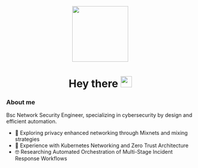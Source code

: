 
<div id="header" align="center">
  <img src="https://media.giphy.com/media/gjrYDwbjnK8x36xZIO/giphy.gif" width="150"/>
</div>

<h1 align="center">
  Hey there
  <img src="https://media.giphy.com/media/hvRJCLFzcasrR4ia7z/giphy.gif" width="30px"/>
</h1>

### About me
Bsc Network Security Engineer, specializing in cybersecurity by design and efficient automation.
- :seedling: Exploring privacy enhanced networking through Mixnets and mixing strategies
- :deciduous_tree: Experience with Kubernetes Networking and Zero Trust Architecture
- :nerd_face: Researching Automated Orchestration of Multi-Stage Incident Response Workflows




